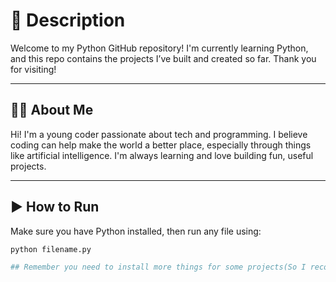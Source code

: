 # 🐍 Description

Welcome to my Python GitHub repository! I'm currently learning Python, and this repo contains the projects I’ve built and created so far. Thank you for visiting!

---

## 👨‍💻 About Me

Hi! I'm a young coder passionate about tech and programming. I believe coding can help make the world a better place, especially through things like artificial intelligence. I'm always learning and love building fun, useful projects.

---

## ▶️ How to Run

Make sure you have Python installed, then run any file using:

```bash
python filename.py

## Remember you need to install more things for some projects(So I recommend searching up what you need to install).
